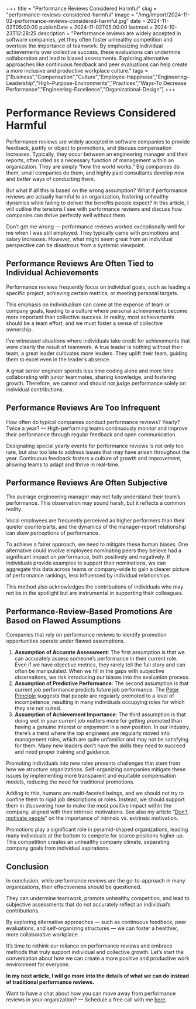 +++
title = "Performance Reviews Considered Harmful"
slug = "performance-reviews-considered-harmful"
image = "/img/import/2024-11-02-performance-reviews-considered-harmful.jpg"
date = 2024-11-02T05:00:00
publishDate = 2024-11-02T05:00:00
lastmod = 2024-10-23T12:28:25
description = "Performance reviews are widely accepted in software companies, yet they often foster unhealthy competition and overlook the importance of teamwork. By emphasizing individual achievements over collective success, these evaluations can undermine collaboration and lead to biased assessments. Exploring alternative approaches like continuous feedback and peer evaluations can help create a more inclusive and productive workplace culture."
tags = ["Business","Compensation","Culture","Employee-Happiness","Engineering-Leadership","High-Purpose-Environments","Practices","Ways-To Decrease Performance","Engineering-Excellence","Organizational-Design"]
+++
# Performance Reviews Considered Harmful

Performance reviews are widely accepted in software companies to provide feedback, justify or object to promotions, and discuss compensation increases. Typically, they occur between an engineering manager and their reports, often cited as a necessary function of management within an organization. They are simply “how the world works.” Big companies do them, small companies do them, and highly paid consultants develop new and _better_ ways of conducting them.

But what if all this is based on the wrong assumption? What if performance reviews are actually harmful to an organization, fostering unhealthy dynamics while failing to deliver the benefits people expect? In this article, I will outline the tensions I see with performance reviews and discuss how companies can thrive perfectly well without them.

Don’t get me wrong — performance reviews worked exceptionally well for me when I was still employed. They typically came with promotions and salary increases. However, what might seem great from an individual perspective can be disastrous from a systemic viewpoint.

## Performance Reviews Are Often Tied to Individual Achievements

Performance reviews frequently focus on individual goals, such as leading a specific project, achieving certain metrics, or meeting personal targets. 

This emphasis on individualism can come at the expense of team or company goals, leading to a culture where personal achievements become more important than collective success. In reality, most achievements should be a team effort, and we must foster a sense of collective ownership.

I’ve witnessed situations where individuals take credit for achievements that were clearly the result of teamwork. A true leader is nothing without their team; a great leader cultivates more leaders. They uplift their team, guiding them to excel even in the leader’s absence.

A great senior engineer spends less time coding alone and more time collaborating with junior teammates, sharing knowledge, and fostering growth. Therefore, we cannot and should not judge performance solely on individual contributions.

## Performance Reviews Are Too Infrequent

How often do typical companies conduct performance reviews? Yearly? Twice a year? — High-performing teams continuously monitor and improve their performance through regular feedback and open communication. 

Designating special yearly events for performance reviews is not only too rare, but also too late to address issues that may have arisen throughout the year. Continuous feedback fosters a culture of growth and improvement, allowing teams to adapt and thrive in real-time.

## Performance Reviews Are Often Subjective

The average engineering manager may not fully understand their team’s performance. This observation may sound harsh, but it reflects a common reality. 

Vocal employees are frequently perceived as higher performers than their quieter counterparts, and the dynamics of the manager-report relationship can skew perceptions of performance.

To achieve a fairer approach, we need to mitigate these human biases. One alternative could involve employees nominating peers they believe had a significant impact on performance, both positively and negatively. If individuals provide examples to support their nominations, we can aggregate this data across teams or company-wide to gain a clearer picture of performance rankings, less influenced by individual relationships. 

This method also acknowledges the contributions of individuals who may not be in the spotlight but are instrumental in supporting their colleagues.

## Performance-Review-Based Promotions Are Based on Flawed Assumptions

Companies that rely on performance reviews to identify promotion opportunities operate under flawed assumptions. 

1. **Assumption of Accurate Assessment**: The first assumption is that we can accurately assess someone’s performance in their current role. Even if we have objective metrics, they rarely tell the full story and can often be manipulated. When we fill in the gaps with subjective observations, we risk introducing our biases into the evaluation process.
2. **Assumption of Predictive Performance**: The second assumption is that current job performance predicts future job performance. The [Peter Principle](https://en.wikipedia.org/wiki/Peter%5Fprinciple) suggests that people are regularly promoted to a level of incompetence, resulting in many individuals occupying roles for which they are not suited.
3. **Assumption of Achievement Importance**: The third assumption is that doing well in your current job matters more for getting promoted than having a genuine interest or enjoyment in a new position. In our industry, there’s a trend where the top engineers are regularly moved into management roles, which are quite unfamiliar and may not be satisfying for them. Many new leaders don’t have the skills they need to succeed and need proper training and guidance.

Promoting individuals into new roles presents challenges that stem from how we structure organizations. Self-organizing companies mitigate these issues by implementing more transparent and equitable compensation models, reducing the need for traditional promotions.

Adding to this, humans are multi-faceted beings, and we should not try to confine them to rigid job descriptions or roles. Instead, we should support them in discovering how to make the most positive impact within the company, aligned with their intrinsic motivations. See also my article “[Don’t motivate people](https://nudge.unblocked.engineering/p/dont-motivate-people)” on the importance of intrinsic vs. extrinsic motivation.

Promotions play a significant role in pyramid-shaped organizations, leading many individuals at the bottom to compete for scarce positions higher up. This competition creates an unhealthy company climate, separating company goals from individual aspirations.

## Conclusion

In conclusion, while performance reviews are the go-to-approach in many organizations, their effectiveness should be questioned. 

They can undermine teamwork, promote unhealthy competition, and lead to subjective assessments that do not accurately reflect an individual’s contributions. 

By exploring alternative approaches — such as continuous feedback, peer evaluations, and self-organizing structures — we can foster a healthier, more collaborative workplace.

It’s time to rethink our reliance on performance reviews and embrace methods that truly support individual and collective growth. Let’s start the conversation about how we can create a more positive and productive work environment for everyone.

**In my next article, I will go more into the details of what we can do instead of traditional performance reviews.**

Want to have a chat about how you can move away from performance reviews in your organization? — Schedule a free call with me [here](https://cal.com/tobiasmende/30min).
